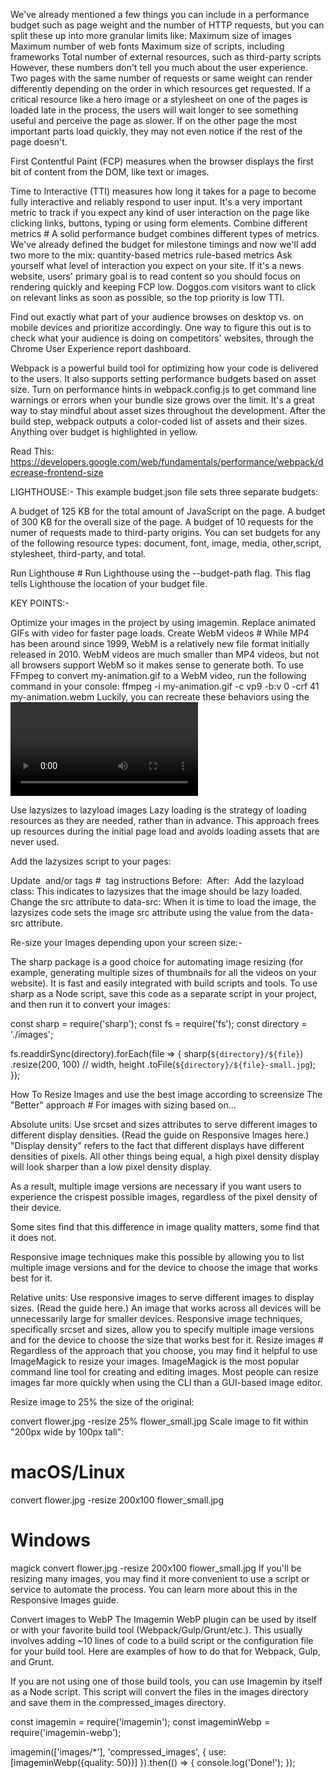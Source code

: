 We've already mentioned a few things you can include in a performance budget such as page weight and the number of HTTP requests, but you can split these up into more granular limits like:
Maximum size of images
Maximum number of web fonts
Maximum size of scripts, including frameworks
Total number of external resources, such as third-party scripts
However, these numbers don't tell you much about the user experience. Two pages with the same number of requests or same weight can render differently depending on the order in which
resources get requested. If a critical resource like a hero image or a stylesheet on one of the pages is loaded late in the process, the users will wait longer to see something useful and 
perceive the page as slower. If on the other page the most important parts load quickly, they may not even notice if the rest of the page doesn't.

First Contentful Paint (FCP) measures when the browser displays the first bit of content from the DOM, like text or images.

Time to Interactive (TTI) measures how long it takes for a page to become fully interactive and reliably respond to user input. It's a very important metric to track if you expect any kind
of user interaction on the page like clicking links, buttons, typing or using form elements.
Combine different metrics #
A solid performance budget combines different types of metrics. We've already defined the budget for milestone timings and now we'll add two more to the mix:
quantity-based metrics
rule-based metrics
Ask yourself what level of interaction you expect on your site. If it's a news website, users' primary goal is to read content so you should focus on rendering quickly and keeping FCP low.
Doggos.com visitors want to click on relevant links as soon as possible, so the top priority is low TTI.

Find out exactly what part of your audience browses on desktop vs. on mobile devices and prioritize accordingly. One way to figure this out is to check what your audience is doing on 
competitors' websites, through the Chrome User Experience report dashboard.

Webpack is a powerful build tool for optimizing how your code is delivered to the users. It also supports setting performance budgets based on asset size.
Turn on performance hints in webpack.config.js to get command line warnings or errors when your bundle size grows over the limit. It's a great way to stay mindful about asset sizes
throughout the development.
After the build step, webpack outputs a color-coded list of assets and their sizes. Anything over budget is highlighted in yellow.

Read This:
https://developers.google.com/web/fundamentals/performance/webpack/decrease-frontend-size

LIGHTHOUSE:-
This example budget.json file sets three separate budgets:

A budget of 125 KB for the total amount of JavaScript on the page.
A budget of 300 KB for the overall size of the page.
A budget of 10 requests for the numer of requests made to third-party origins.
You can set budgets for any of the following resource types: document, font, image, media, other,script, stylesheet, third-party, and total.

Run Lighthouse #
Run Lighthouse using the --budget-path flag. This flag tells Lighthouse the location of your budget file.

KEY POINTS:-

Optimize your images in the project by using imagemin.
Replace animated GIFs with video for faster page loads.
Create WebM videos #
While MP4 has been around since 1999, WebM is a relatively new file format initially released in 2010. 
WebM videos are much smaller than MP4 videos, but not all browsers support WebM so it makes sense to generate both.
To use FFmpeg to convert my-animation.gif to a WebM video, run the following command in your console:
ffmpeg -i my-animation.gif -c vp9 -b:v 0 -crf 41 my-animation.webm
Luckily, you can recreate these behaviors using the <video> element.
<video autoplay loop muted playsinline></video>
Finally, the <video> element requires one or more <source> child elements pointing to different video files that the browser can choose from, depending 
on the browser's format support. Provide both WebM and MP4, so that if a browser doesn't support WebM, it can fall back to MP4.
<video autoplay loop muted playsinline>
  <source src="my-animation.webm" type="video/webm">
  <source src="my-animation.mp4" type="video/mp4">
</video>
Browsers don't speculate about which <source> is optimal, so the order of <source>'s matters. For example, if you specify an MP4 video first and the browser supports WebM,
browsers will skip the WebM <source> and use the MPEG-4 instead. If you prefer a WebM <source> be used first, specify it first!

Use lazysizes to lazyload images
Lazy loading is the strategy of loading resources as they are needed, rather than in advance. 
This approach frees up resources during the initial page load and avoids loading assets that are never used.

Add the lazysizes script to your pages:
<script src="lazysizes.min.js" async></script>
Update <img> and/or <picture> tags #
<img> tag instructions
Before:
<img src="flower.jpg" alt="">
After:
<img data-src="flower.jpg" class="lazyload" alt="">
Add the lazyload class: This indicates to lazysizes that the image should be lazy loaded.
Change the src attribute to data-src: When it is time to load the image, the lazysizes code sets the image src attribute using the value from the data-src attribute.

Re-size your Images depending upon your screen size:-

The sharp package is a good choice for automating image resizing (for example, generating multiple sizes of thumbnails for all the videos on your website).
 It is fast and easily integrated with build scripts and tools.
To use sharp as a Node script, save this code as a separate script in your project, and then run it to convert your images:

const sharp = require('sharp');
const fs = require('fs');
const directory = './images';

fs.readdirSync(directory).forEach(file => {
  sharp(`${directory}/${file}`)
    .resize(200, 100) // width, height
    .toFile(`${directory}/${file}-small.jpg`);
  });



How To Resize Images and use the best image according to screensize
The "Better" approach #
For images with sizing based on…

Absolute units: Use srcset and sizes attributes to serve different images to different display densities. (Read the guide on Responsive Images here.)
"Display density" refers to the fact that different displays have different densities of pixels. All other things being equal, a high pixel density display will look sharper than a 
low pixel density display.

As a result, multiple image versions are necessary if you want users to experience the crispest possible images, regardless of the pixel density of their device.

Some sites find that this difference in image quality matters, some find that it does not.

Responsive image techniques make this possible by allowing you to list multiple image versions and for the device to choose the image that works best for it.

Relative units: Use responsive images to serve different images to display sizes. (Read the guide here.)
An image that works across all devices will be unnecessarily large for smaller devices. Responsive image techniques, specifically srcset and sizes, allow you to specify multiple 
image versions and for the device to 
choose the size that works best for it.
Resize images #
Regardless of the approach that you choose, you may find it helpful to use ImageMagick to resize your images. ImageMagick is the most popular command line tool for creating and editing images. Most people can resize images far more quickly when using the CLI than a GUI-based image editor.

Resize image to 25% the size of the original:

convert flower.jpg -resize 25% flower_small.jpg
Scale image to fit within "200px wide by 100px tall":

# macOS/Linux
convert flower.jpg -resize 200x100 flower_small.jpg

# Windows
magick convert flower.jpg -resize 200x100 flower_small.jpg
If you'll be resizing many images, you may find it more convenient to use a script or service to automate the process. You can learn more about this in the Responsive Images guide.


Convert images to WebP
The Imagemin WebP plugin can be used by itself or with your favorite build tool (Webpack/Gulp/Grunt/etc.). This usually involves adding ~10 lines of code to a build script or the 
configuration file for your build tool. Here are examples of how to do that for Webpack, Gulp, and Grunt.

If you are not using one of those build tools, you can use Imagemin by itself as a Node script. This script will convert the files in the images directory and save them in the
compressed_images directory.

const imagemin = require('imagemin');
const imageminWebp = require('imagemin-webp');

imagemin(['images/*'], 'compressed_images', {
  use: [imageminWebp({quality: 50})]
}).then(() => {
  console.log('Done!');
});